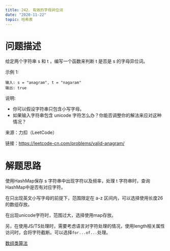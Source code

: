 ```yaml
---
title: 242. 有效的字母异位词
date: "2020-11-22"
topic: 哈希表
---
```


# 问题描述 

给定两个字符串 s 和 t ，编写一个函数来判断 t 是否是 s 的字母异位词。

示例 1:

```
输入: s = "anagram", t = "nagaram"
输出: true
```

说明:
- 你可以假设字符串只包含小写字母。
- 如果输入字符串包含 unicode 字符怎么办？你能否调整你的解法来应对这种情况？

来源：力扣（LeetCode）

链接：https://leetcode-cn.com/problems/valid-anagram/


# 解题思路

使用HashMap保存 s 字符串中出现字符以及频率，处理 t 字符串时，查询HashMap中是否有对应字符。

在只出现英文小写字母的前提下，范围限定在 a-z 区间内，可以选择使用长度26的数组存放。

在出现unicode字符时，范围过大，选择使用map存放。

另，在使用JS/TS处理时，需要考虑语言对字符处理的情况，使用length相关属性访问时，会将字符截断。可以选择`for...of...`处理。

[数组类算法](/posts/array)

